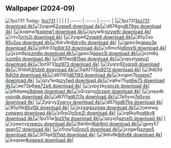 ## Wallpaper (2024-09)
![1pz731](https://th.wallhaven.cc/small/1p/1pz731.jpg) Today: [1pz731](https://th.wallhaven.cc/small/1p/1pz731.jpg)
|      |      |      |
| :----: | :----: | :----: |
|![1pz731](https://th.wallhaven.cc/small/1p/1pz731.jpg)[1pz731 download 4k](https://wallhaven.cc/w/1pz731)|![2yqpe6](https://th.wallhaven.cc/small/2y/2yqpe6.jpg)[2yqpe6 download 4k](https://wallhaven.cc/w/2yqpe6)|![d679go](https://th.wallhaven.cc/small/d6/d679go.jpg)[d679go download 4k](https://wallhaven.cc/w/d679go)|
|![kxqmw1](https://th.wallhaven.cc/small/kx/kxqmw1.jpg)[kxqmw1 download 4k](https://wallhaven.cc/w/kxqmw1)|![qzyw6r](https://th.wallhaven.cc/small/qz/qzyw6r.jpg)[qzyw6r download 4k](https://wallhaven.cc/w/qzyw6r)|![rrlv2j](https://th.wallhaven.cc/small/rr/rrlv2j.jpg)[rrlv2j download 4k](https://wallhaven.cc/w/rrlv2j)|
|![2yqpk6](https://th.wallhaven.cc/small/2y/2yqpk6.jpg)[2yqpk6 download 4k](https://wallhaven.cc/w/2yqpk6)|![85y2xo](https://th.wallhaven.cc/small/85/85y2xo.jpg)[85y2xo download 4k](https://wallhaven.cc/w/85y2xo)|![6drv9x](https://th.wallhaven.cc/small/6d/6drv9x.jpg)[6drv9x download 4k](https://wallhaven.cc/w/6drv9x)|
|![gpeo3e](https://th.wallhaven.cc/small/gp/gpeo3e.jpg)[gpeo3e download 4k](https://wallhaven.cc/w/gpeo3e)|![p9dr33](https://th.wallhaven.cc/small/p9/p9dr33.jpg)[p9dr33 download 4k](https://wallhaven.cc/w/p9dr33)|![x6mx5l](https://th.wallhaven.cc/small/x6/x6mx5l.jpg)[x6mx5l download 4k](https://wallhaven.cc/w/x6mx5l)|
|![jxzm6p](https://th.wallhaven.cc/small/jx/jxzm6p.jpg)[jxzm6p download 4k](https://wallhaven.cc/w/jxzm6p)|![gpeo3l](https://th.wallhaven.cc/small/gp/gpeo3l.jpg)[gpeo3l download 4k](https://wallhaven.cc/w/gpeo3l)|![jxzm6q](https://th.wallhaven.cc/small/jx/jxzm6q.jpg)[jxzm6q download 4k](https://wallhaven.cc/w/jxzm6q)|
|![l815ep](https://th.wallhaven.cc/small/l8/l815ep.jpg)[l815ep download 4k](https://wallhaven.cc/w/l815ep)|![yxpyzl](https://th.wallhaven.cc/small/yx/yxpyzl.jpg)[yxpyzl download 4k](https://wallhaven.cc/w/yxpyzl)|![1pz973](https://th.wallhaven.cc/small/1p/1pz973.jpg)[1pz973 download 4k](https://wallhaven.cc/w/1pz973)|
|![2yqrp9](https://th.wallhaven.cc/small/2y/2yqrp9.jpg)[2yqrp9 download 4k](https://wallhaven.cc/w/2yqrp9)|![3l1dx6](https://th.wallhaven.cc/small/3l/3l1dx6.jpg)[3l1dx6 download 4k](https://wallhaven.cc/w/3l1dx6)|![5g9213](https://th.wallhaven.cc/small/5g/5g9213.jpg)[5g9213 download 4k](https://wallhaven.cc/w/5g9213)|
|![9dlj3d](https://th.wallhaven.cc/small/9d/9dlj3d.jpg)[9dlj3d download 4k](https://wallhaven.cc/w/9dlj3d)|![d67l93](https://th.wallhaven.cc/small/d6/d67l93.jpg)[d67l93 download 4k](https://wallhaven.cc/w/d67l93)|![kxqpm7](https://th.wallhaven.cc/small/kx/kxqpm7.jpg)[kxqpm7 download 4k](https://wallhaven.cc/w/kxqpm7)|
|![qzy1wd](https://th.wallhaven.cc/small/qz/qzy1wd.jpg)[qzy1wd download 4k](https://wallhaven.cc/w/qzy1wd)|![vq6w75](https://th.wallhaven.cc/small/vq/vq6w75.jpg)[vq6w75 download 4k](https://wallhaven.cc/w/vq6w75)|![we72p6](https://th.wallhaven.cc/small/we/we72p6.jpg)[we72p6 download 4k](https://wallhaven.cc/w/we72p6)|
|![yxpyzk](https://th.wallhaven.cc/small/yx/yxpyzk.jpg)[yxpyzk download 4k](https://wallhaven.cc/w/yxpyzk)|![p9dqee](https://th.wallhaven.cc/small/p9/p9dqee.jpg)[p9dqee download 4k](https://wallhaven.cc/w/p9dqee)|![o5rzpm](https://th.wallhaven.cc/small/o5/o5rzpm.jpg)[o5rzpm download 4k](https://wallhaven.cc/w/o5rzpm)|
|![yxpydk](https://th.wallhaven.cc/small/yx/yxpydk.jpg)[yxpydk download 4k](https://wallhaven.cc/w/yxpydk)|![d67l7g](https://th.wallhaven.cc/small/d6/d67l7g.jpg)[d67l7g download 4k](https://wallhaven.cc/w/d67l7g)|![7p5yvo](https://th.wallhaven.cc/small/7p/7p5yvo.jpg)[7p5yvo download 4k](https://wallhaven.cc/w/7p5yvo)|
|![2yqrvy](https://th.wallhaven.cc/small/2y/2yqrvy.jpg)[2yqrvy download 4k](https://wallhaven.cc/w/2yqrvy)|![d67ljg](https://th.wallhaven.cc/small/d6/d67ljg.jpg)[d67ljg download 4k](https://wallhaven.cc/w/d67ljg)|![85yl5k](https://th.wallhaven.cc/small/85/85yl5k.jpg)[85yl5k download 4k](https://wallhaven.cc/w/85yl5k)|
|![jxzggq](https://th.wallhaven.cc/small/jx/jxzggq.jpg)[jxzggq download 4k](https://wallhaven.cc/w/jxzggq)|![zyewwg](https://th.wallhaven.cc/small/zy/zyewwg.jpg)[zyewwg download 4k](https://wallhaven.cc/w/zyewwg)|![o5rp2l](https://th.wallhaven.cc/small/o5/o5rp2l.jpg)[o5rp2l download 4k](https://wallhaven.cc/w/o5rp2l)|
|![vq6ky8](https://th.wallhaven.cc/small/vq/vq6ky8.jpg)[vq6ky8 download 4k](https://wallhaven.cc/w/vq6ky8)|![1pz51w](https://th.wallhaven.cc/small/1p/1pz51w.jpg)[1pz51w download 4k](https://wallhaven.cc/w/1pz51w)|![qzyxj5](https://th.wallhaven.cc/small/qz/qzyxj5.jpg)[qzyxj5 download 4k](https://wallhaven.cc/w/qzyxj5)|
|![zyewzv](https://th.wallhaven.cc/small/zy/zyewzv.jpg)[zyewzv download 4k](https://wallhaven.cc/w/zyewzv)|![6dr8ml](https://th.wallhaven.cc/small/6d/6dr8ml.jpg)[6dr8ml download 4k](https://wallhaven.cc/w/6dr8ml)|![gpey57](https://th.wallhaven.cc/small/gp/gpey57.jpg)[gpey57 download 4k](https://wallhaven.cc/w/gpey57)|
|![o5rpy5](https://th.wallhaven.cc/small/o5/o5rpy5.jpg)[o5rpy5 download 4k](https://wallhaven.cc/w/o5rpy5)|![jxzgw5](https://th.wallhaven.cc/small/jx/jxzgw5.jpg)[jxzgw5 download 4k](https://wallhaven.cc/w/jxzgw5)|![3l11qd](https://th.wallhaven.cc/small/3l/3l11qd.jpg)[3l11qd download 4k](https://wallhaven.cc/w/3l11qd)|
|![9dlv6k](https://th.wallhaven.cc/small/9d/9dlv6k.jpg)[9dlv6k download 4k](https://wallhaven.cc/w/9dlv6k)|![kxqewd](https://th.wallhaven.cc/small/kx/kxqewd.jpg)[kxqewd download 4k](https://wallhaven.cc/w/kxqewd)|